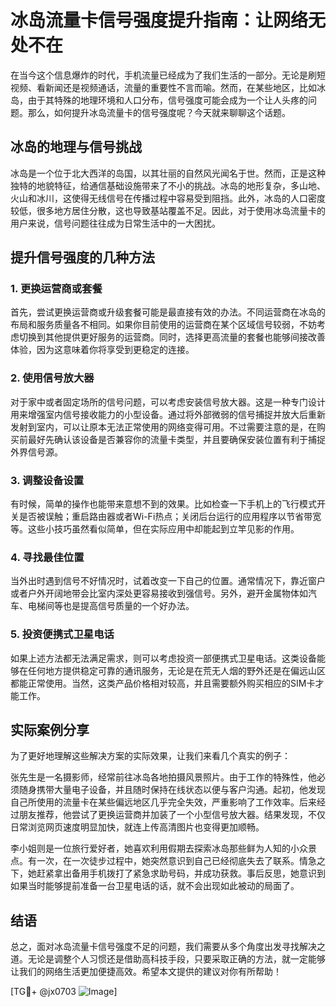 # 冰岛流量卡信号强度提升指南：让网络无处不在

在当今这个信息爆炸的时代，手机流量已经成为了我们生活的一部分。无论是刷短视频、看新闻还是视频通话，流量的重要性不言而喻。然而，在某些地区，比如冰岛，由于其特殊的地理环境和人口分布，信号强度可能会成为一个让人头疼的问题。那么，如何提升冰岛流量卡的信号强度呢？今天就来聊聊这个话题。

## 冰岛的地理与信号挑战

冰岛是一个位于北大西洋的岛国，以其壮丽的自然风光闻名于世。然而，正是这种独特的地貌特征，给通信基础设施带来了不小的挑战。冰岛的地形复杂，多山地、火山和冰川，这使得无线信号在传播过程中容易受到阻挡。此外，冰岛的人口密度较低，很多地方居住分散，这也导致基站覆盖不足。因此，对于使用冰岛流量卡的用户来说，信号问题往往成为日常生活中的一大困扰。

## 提升信号强度的几种方法

### 1. 更换运营商或套餐

首先，尝试更换运营商或升级套餐可能是最直接有效的办法。不同运营商在冰岛的布局和服务质量各不相同。如果你目前使用的运营商在某个区域信号较弱，不妨考虑切换到其他提供更好服务的运营商。同时，选择更高流量的套餐也能够间接改善体验，因为这意味着你将享受到更稳定的连接。

### 2. 使用信号放大器

对于家中或者固定场所的信号问题，可以考虑安装信号放大器。这是一种专门设计用来增强室内信号接收能力的小型设备。通过将外部微弱的信号捕捉并放大后重新发射到室内，可以让原本无法正常使用的网络变得可用。不过需要注意的是，在购买前最好先确认该设备是否兼容你的流量卡类型，并且要确保安装位置有利于捕捉外界信号源。

### 3. 调整设备设置

有时候，简单的操作也能带来意想不到的效果。比如检查一下手机上的飞行模式开关是否被误触；重启路由器或者Wi-Fi热点；关闭后台运行的应用程序以节省带宽等。这些小技巧虽然看似简单，但在实际应用中却能起到立竿见影的作用。

### 4. 寻找最佳位置

当外出时遇到信号不好情况时，试着改变一下自己的位置。通常情况下，靠近窗户或者户外开阔地带会比室内深处更容易接收到强信号。另外，避开金属物体如汽车、电梯间等也是提高信号质量的一个好办法。

### 5. 投资便携式卫星电话

如果上述方法都无法满足需求，则可以考虑投资一部便携式卫星电话。这类设备能够在任何地方提供稳定可靠的通讯服务，无论是在荒无人烟的野外还是在偏远山区都能正常使用。当然，这类产品价格相对较高，并且需要额外购买相应的SIM卡才能工作。

## 实际案例分享

为了更好地理解这些解决方案的实际效果，让我们来看几个真实的例子：

张先生是一名摄影师，经常前往冰岛各地拍摄风景照片。由于工作的特殊性，他必须随身携带大量电子设备，并且随时保持在线状态以便与客户沟通。起初，他发现自己所使用的流量卡在某些偏远地区几乎完全失效，严重影响了工作效率。后来经过朋友推荐，他尝试了更换运营商并加装了一个小型信号放大器。结果发现，不仅日常浏览网页速度明显加快，就连上传高清图片也变得更加顺畅。

李小姐则是一位旅行爱好者，她喜欢利用假期去探索冰岛那些鲜为人知的小众景点。有一次，在一次徒步过程中，她突然意识到自己已经彻底失去了联系。情急之下，她赶紧拿出备用手机拨打了紧急求助号码，并成功获救。事后反思，她意识到如果当时能够提前准备一台卫星电话的话，就不会出现如此被动的局面了。

## 结语

总之，面对冰岛流量卡信号强度不足的问题，我们需要从多个角度出发寻找解决之道。无论是调整个人习惯还是借助高科技手段，只要采取正确的方法，就一定能够让我们的网络生活更加便捷高效。希望本文提供的建议对你有所帮助！

[TG💪+ @jx0703 ![Image](https://github.com/user-attachments/assets/dbca1d08-cadb-493c-b0ec-ad6f7a83f270)]